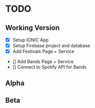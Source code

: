 # TODO

## Working Version

- [x] Setup IONIC App
- [x] Setup Firebase project and database
- [x] Add Festivals Page + Service
- [] Add Bands Page + Service
- [] Connect to Spotify API for Bands

## Alpha

## Beta